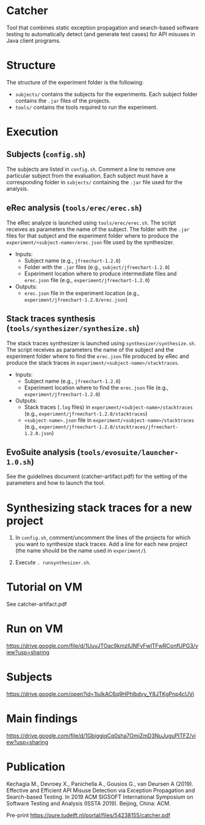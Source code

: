 # Catcher

Tool that combines static exception propagation and search-based software testing to automatically detect (and generate test cases) for API misuses in Java client programs.

# Structure

The structure of the experiment folder is the following:

- `subjects/` contains the subjects for the experiments. Each subject folder contains the `.jar` files of the projects.
- `tools/` contains the tools required to run the experiment.

# Execution

## Subjects (`config.sh`)

The subjects are listed in `config.sh`. Comment a line to remove one particular subject from the evaluation. Each subject must have a corresponding folder in `subjects/` containing the `.jar` file used for the analysis.

## eRec analysis (`tools/erec/erec.sh`)

The eRec analyze is launched using `tools/erec/erec.sh`. The script receives as parameters the name of the subject. The folder with the `.jar` files for that subject and the experiment folder where to produce the `experiment/<subject-name>/erec.json` file used by the synthesizer.

- Inputs:
  - Subject name (e.g., `jfreechart-1.2.0`)
  - Folder with the `.jar` files (e.g., `subject/jfreechart-1.2.0`)
  - Experiment location where to produce intermediate files and `erec.json` file (e.g., `experiment/jfreechart-1.2.0`)
- Outputs:
  - `erec.json` file in the experiment location (e.g., `experiment/jfreechart-1.2.0/erec.json`)

## Stack traces synthesis (`tools/synthesizer/synthesize.sh`)

The stack traces synthesizer is launched using `synthesizer/synthesize.sh`. The script receives as parameters the name of the subject and the experiment folder where to find the `erec.json` file produced by eRec and produce the stack traces in `experiment/<subject-name>/stacktraces`.

- Inputs:
  - Subject name (e.g., `jfreechart-1.2.0`)
  - Experiment location where to find the `erec.json` file (e.g., `experiment/jfreechart-1.2.0`)
- Outputs:
  - Stack traces (`.log` files) in `experiment/<subject-name>/stacktraces` (e.g., `experiment/jfreechart-1.2.0/stacktraces`)
  - `<subject-name>.json` file in `experiment/<subject-name>/stacktraces` (e.g., `experiment/jfreechart-1.2.0/stacktraces/jfreechart-1.2.0.json`)

## EvoSuite analysis (`tools/evosuite/launcher-1.0.sh`)

See the guidelines document (catcher-artifact.pdf) for the setting of the parameters and how to launch the tool.

# Synthesizing stack traces for a new project

1. In `config.sh`, comment/uncomment the lines of the projects for which you want to synthesize stack traces. Add a line for each new project (the name should be the name used in `experiment/`).

2. Execute `. runsynthesizer.sh`.

# Tutorial on VM

See catcher-artifact.pdf

# Run on VM

https://drive.google.com/file/d/1UuyJTOac9kmzIUNFvFwITFwRConfUPG3/view?usp=sharing

# Subjects

https://drive.google.com/open?id=1luIkAC6q9HPhlbdvy_Y8JTKgPnp4cUVi

# Main findings

https://drive.google.com/file/d/1GbiggiqCq0sha7OmiZmD3NuJuguPITFZ/view?usp=sharing

# Publication

Kechagia M., Devroey X., Panichella A., Gousios G., van Deursen A (2019). Effective and Efficient API Misuse Detection via Exception Propagation and Search-based Testing. In 2019 ACM SIGSOFT International Symposium on Software Testing and Analysis (ISSTA 2019). Beijing, China: ACM.

Pre-print
https://pure.tudelft.nl/portal/files/54238155/catcher.pdf
